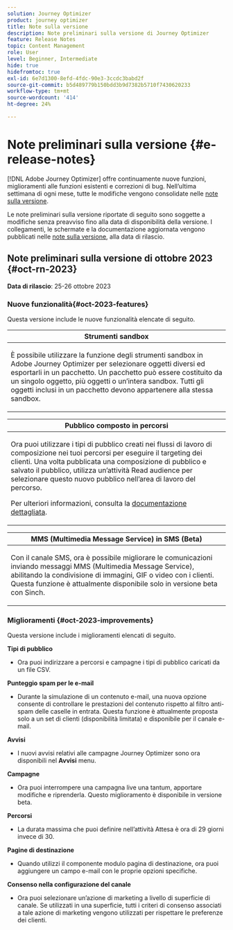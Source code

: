 ```yaml
---
solution: Journey Optimizer
product: journey optimizer
title: Note sulla versione
description: Note preliminari sulla versione di Journey Optimizer
feature: Release Notes
topic: Content Management
role: User
level: Beginner, Intermediate
hide: true
hidefromtoc: true
exl-id: 6e7d1300-8efd-4fdc-90e3-3ccdc3babd2f
source-git-commit: b5d489779b150bdd3b9d7382b5710f7430620233
workflow-type: tm+mt
source-wordcount: '414'
ht-degree: 24%

---
```


# Note preliminari sulla versione {#e-release-notes}

[!DNL Adobe Journey Optimizer] offre continuamente nuove funzioni, miglioramenti alle funzioni esistenti e correzioni di bug. Nell’ultima settimana di ogni mese, tutte le modifiche vengono consolidate nelle [note sulla versione](release-notes.md).

Le note preliminari sulla versione riportate di seguito sono soggette a modifiche senza preavviso fino alla data di disponibilità della versione. I collegamenti, le schermate e la documentazione aggiornata vengono pubblicati nelle [note sulla versione](release-notes.md), alla data di rilascio.

## Note preliminari sulla versione di ottobre 2023 {#oct-rn-2023}

**Data di rilascio**: 25-26 ottobre 2023

### Nuove funzionalità{#oct-2023-features}

Questa versione include le nuove funzionalità elencate di seguito.

<table>
<thead>
<tr>
<th><strong>Strumenti sandbox</strong><br/></th>
</tr>
</thead>
<tbody>
<tr>
<td>
<p>È possibile utilizzare la funzione degli strumenti sandbox in Adobe Journey Optimizer per selezionare oggetti diversi ed esportarli in un pacchetto. Un pacchetto può essere costituito da un singolo oggetto, più oggetti o un’intera sandbox. Tutti gli oggetti inclusi in un pacchetto devono appartenere alla stessa sandbox.</p>
<!--img src="../data/assets/dataset-export-setup.png"-->
<!--p>For more information, refer to the <a href="../audience/get-started-audience-orchestration.md">detailed documentation</a>.</p-->
</td>
</tr>
</tbody>
</table>

<table>
<thead>
<tr>
<th><strong>Pubblico composto in percorsi</strong><br/></th>
</tr>
</thead>
<tbody>
<tr>
<td>
<p>Ora puoi utilizzare i tipi di pubblico creati nei flussi di lavoro di composizione nei tuoi percorsi per eseguire il targeting dei clienti. Una volta pubblicata una composizione di pubblico e salvato il pubblico, utilizza un’attività Read audience per selezionare questo nuovo pubblico nell’area di lavoro del percorso.</p>
<!--img src="assets/channel-reports.png"/-->
<p>Per ulteriori informazioni, consulta la <a href="../audience/get-started-audience-orchestration.md">documentazione dettagliata</a>.</p>
</tr>
</tbody>
</table>


<table>
<thead>
<tr>
<th><strong>MMS (Multimedia Message Service) in SMS (Beta)</strong><br/></th>
</tr>
</thead>
<tbody>
<tr>
<td>
<p>Con il canale SMS, ora è possibile migliorare le comunicazioni inviando messaggi MMS (Multimedia Message Service), abilitando la condivisione di immagini, GIF o video con i clienti. Questa funzione è attualmente disponibile solo in versione beta con Sinch.</p>
<!--img src="assets/channel-reports.png"/-->
<!--p>For more information, refer to the <a href="../in-app/get-started-in-app.md">detailed documentation</a>.</p-->
</tr>
</tbody>
</table>

### Miglioramenti {#oct-2023-improvements}

Questa versione include i miglioramenti elencati di seguito.

**Tipi di pubblico**

* Ora puoi indirizzare a percorsi e campagne i tipi di pubblico caricati da un file CSV.

**Punteggio spam per le e-mail**

* Durante la simulazione di un contenuto e-mail, una nuova opzione consente di controllare le prestazioni del contenuto rispetto al filtro anti-spam delle caselle in entrata. Questa funzione è attualmente proposta solo a un set di clienti (disponibilità limitata) e disponibile per il canale e-mail.

**Avvisi**

* I nuovi avvisi relativi alle campagne Journey Optimizer sono ora disponibili nel **Avvisi** menu.

**Campagne**

* Ora puoi interrompere una campagna live una tantum, apportare modifiche e riprenderla. Questo miglioramento è disponibile in versione beta.

**Percorsi**

* La durata massima che puoi definire nell’attività Attesa è ora di 29 giorni invece di 30.

**Pagine di destinazione**

* Quando utilizzi il componente modulo pagina di destinazione, ora puoi aggiungere un campo e-mail con le proprie opzioni specifiche.

**Consenso nella configurazione del canale**

* Ora puoi selezionare un’azione di marketing a livello di superficie di canale. Se utilizzati in una superficie, tutti i criteri di consenso associati a tale azione di marketing vengono utilizzati per rispettare le preferenze dei clienti.